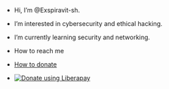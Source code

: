 -  Hi, I’m @Exspiravit-sh. 
-  I’m interested in cybersecurity and ethical hacking. 
-  I’m currently learning security and networking. 
-  How to reach me <a href="exspiravit@blackhost.xyz"> 

-  How to donate
-  <a href="https://liberapay.com/Exspiravit.sh/donate"><img alt="Donate using Liberapay" src="https://liberapay.com/assets/widgets/donate.svg"></a>
<!---
Exspiravit-sh/Exspiravit-sh is a ✨ special ✨ repository because its `README.md` (this file) appears on your GitHub profile.
You can click the Preview link to take a look at your changes.
--->
